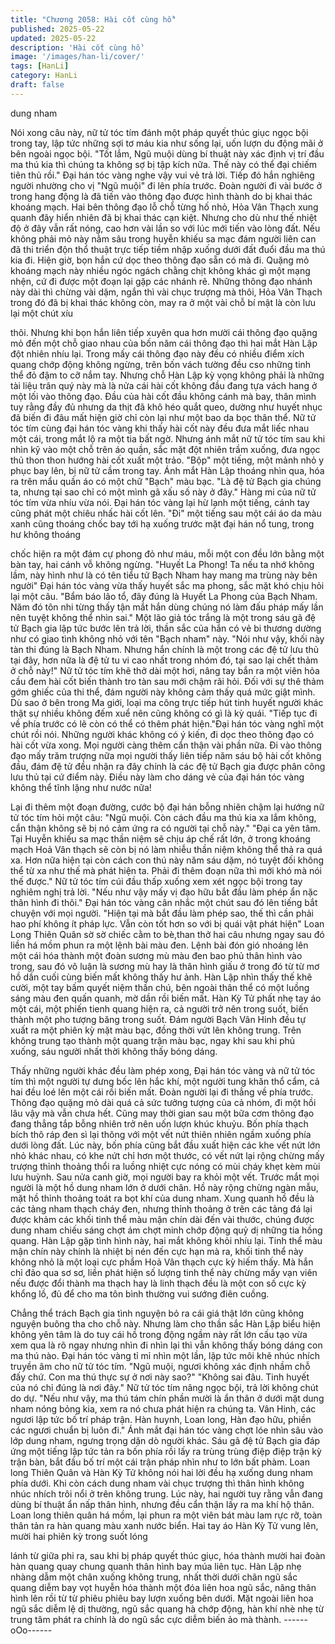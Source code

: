 ```yaml
---
title: "Chương 2058: Hài cốt cùng hồ"
published: 2025-05-22
updated: 2025-05-22
description: 'Hài cốt cùng hồ'
image: '/images/han-li/cover/'
tags: [HanLi]
category: HanLi
draft: false
---
```


dung nham

Nói xong câu này, nữ tử tóc tím đánh một pháp quyết thúc giục
ngọc bội trong tay, lập tức những sợi tơ máu kia như sống lại, uốn
lượn du động mãi ở bên ngoài ngọc bội.
"Tốt lắm, Ngũ muội dùng bí thuật này xác định vị trí đầu ma thú
kia thì chúng ta không sợ bị tập kích nữa. Thế này có thể đại
chiếm tiên thủ rồi." Đại hán tóc vàng nghe vậy vui vẻ trả lời.
Tiếp đó hắn nghiêng người nhường cho vị "Ngũ muội" đi lên phía
trước.
Đoàn người đi vài bước ở trong hang động là đã tiến vào thông
đạo được hình thành do bị khai thác khoáng mạch.
Hai bên thông đạo lỗ chỗ từng hố nhỏ, Hỏa Vân Thạch xung
quanh đây hiển nhiên đã bị khai thác cạn kiệt. Nhưng cho dù như
thế nhiệt độ ở đây vẫn rất nóng, cao hơn vài lần so với lúc mới
tiến vào lòng đất.
Nếu không phải mỏ này nằm sâu trong huyễn khiếu sa mạc đám
người liên can đã thi triển độn thổ thuật trực tiếp tiềm nhập xuống
dưới đất đuổi đầu ma thú kia đi. Hiện giờ, bọn hắn cứ dọc theo
thông đạo sẵn có mà đi.
Quặng mỏ khoáng mạch này nhiều ngóc ngách chằng chịt không
khác gì một mạng nhện, cứ đi được một đoạn lại gặp các nhánh
rẽ.
Những thông đạo nhánh này dài thì chừng vài dặm, ngắn thì vài
chục trượng mà thôi, Hỏa Vân Thạch trong đó đã bị khai thác
không còn, may ra ở một vài chỗ bí mật là còn lưu lại một chút xíu

thôi.
Nhưng khi bọn hắn liên tiếp xuyên qua hơn mười cái thông đạo
quặng mỏ đến một chỗ giao nhau của bốn năm cái thông đạo thì
hai mắt Hàn Lập đột nhiên nhíu lại.
Trong mấy cái thông đạo này đều có nhiều điểm xích quang chớp
động không ngừng, trên bốn vách tường đều cso những tinh thể
đỏ đậm to cỡ nắm tay.
Nhưng chỗ Hàn Lập kỳ vọng không phải là những tài liệu trân quý
này mà là nửa cái hài cốt không đầu đang tựa vách hang ở một
lối vào thông đạo.
Đầu của hài cốt đầu không cánh mà bay, thân mình tuy rằng đầy
đủ nhưng da thịt đã khô héo quắt queo, dường như huyết nhục
đã biến đi đâu mất hiện giờ chỉ còn lại như một bao da bọc thân
thể.
Nữ tử tóc tím cùng đại hán tóc vàng khi thấy hài cốt này đều đưa
mắt liếc nhau một cái, trong mắt lộ ra một tia bất ngờ.
Nhưng ánh mắt nữ tử tóc tím sau khi nhìn kỹ vào một chỗ trên áo
quần, sắc mặt đột nhiên trầm xuống, đưa ngọc thủ thon thon
hướng hài cốt xuất một trảo.
"Bộp" một tiếng, một mảnh nhỏ y phục bay lên, bị nữ tử cầm trong
tay.
Ánh mắt Hàn Lập thoáng nhìn qua, hóa ra trên mẩu quần áo có
một chữ "Bạch" màu bạc.
"Là đệ tử Bạch gia chúng ta, nhưng tại sao chỉ có một mình gã
xấu số này ở đây." Hàng mi của nữ tử tóc tím vừa nhíu vừa nói.
Đại hán tóc vàng lại hừ lạnh một tiếng, cánh tay cũng phát một
chiêu nhấc hài cốt lên.
"Đi" một tiếng sau một cái áo da màu xanh cũng thoáng chốc bay
tới hạ xuống trước mặt đại hán nổ tung, trong hư không thoáng

chốc hiện ra một đám cự phong đỏ như máu, mỗi một con đều
lớn bằng một bàn tay, hai cánh vỗ không ngừng.
"Huyết La Phong! Ta nếu ta nhớ không lầm, này hình như là có
tên tiểu tử Bạch Nham hay mang ma trùng này bên người" Đại
hán tóc vàng vừa thấy huyết sắc ma phong, sắc mặt khó chịu hỏi
lại một câu.
"Bẩm báo lão tổ, đây đúng là Huyết La Phong của Bạch Nham.
Năm đó tôn nhi từng thấy tận mắt hắn dùng chúng nó làm đấu
pháp mấy lần nên tuyệt không thể nhìn sai." Một lão giả tóc trắng
là một trong sáu gã đệ tử Bạch gia lập tức bước lên trả lời, thần
sắc của hắn có vẻ bi thương dường như có giao tình không nhỏ
với tên "Bạch nham" này.
"Nói như vậy, khối này tàn thi đúng là Bạch Nham. Nhưng hắn
chính là một trong các đệ tử lưu thủ tại đây, hơn nữa là đệ tử tu vi
cao nhất trong nhóm đó, tại sao lại chết thảm ở chỗ này!" Nữ tử
tóc tím khẽ thở dài một hơi, nâng tay bắn ra một viên hỏa cầu
đem hài cốt biến thành tro tàn sau mới chậm rãi hỏi.
Đối với sự thê thảm gớm ghiếc của thi thể, đám người này không
cảm thấy quá mức giật mình.
Dù sao ở bên trong Ma giới, loại ma công trực tiếp hút tinh huyết
người khác thật sự nhiều không đếm xuể nên cũng không có gì là
kỳ quái.
"Tiếp tục đi về phía trước có lẽ còn có thể có thêm phát hiện."Đại
hán tóc vàng nghĩ một chút rồi nói.
Những người khác không có ý kiến, đi dọc theo thông đạo có hài
cốt vừa xong. Mọi người càng thêm cẩn thận vài phần nữa.
Đi vào thông đạo mấy trăm trượng nữa mọi người thấy liên tiếp
năm sáu bộ hài cốt không đầu, đám đệ tử đều nhận ra đây chính
là các đệ tử Bạch gia được phân công lưu thủ tại cứ điểm này.
Điều này làm cho dáng vẻ của đại hán tóc vàng không thể tĩnh
lặng như nước nữa!

Lại đi thêm một đoạn đường, cước bộ đại hán bỗng nhiên chậm
lại hướng nữ tử tóc tím hỏi một câu:
"Ngũ muội. Còn cách đầu ma thú kia xa lắm không, cẩn thận
không sẽ bị nó cảm ứng ra có người tại chỗ này."
"Đại ca yên tâm. Tại Huyễn khiếu sa mạc thần niệm sẽ chịu áp
chế rất lớn, ở trong khoáng mạch Hoả Vân thạch sẽ còn bị nó làm
nhiễu thần niệm không thể thả ra quá xa. Hơn nữa hiện tại còn
cách con thú này năm sáu dặm, nó tuyệt đối không thể từ xa như
thế mà phát hiện ta. Phải đi thêm đoạn nữa thì mới khó mà nói thế
được." Nữ tử tóc tím cúi đầu thấp xuống xem xét ngọc bội trong
tay nghiêm nghị trả lời.
"Nếu như vậy mấy vị đạo hữu bắt đầu làm phép ẩn nặc thân hình
đi thôi." Đại hán tóc vàng cân nhắc một chút sau đó lên tiếng bắt
chuyện với mọi người.
"Hiện tại mà bắt đầu làm phép sao, thế thì cần phải hao phí không
ít pháp lực. Vẫn còn tốt hơn so với bị quái vật phát hiện" Loan
Long Thiên Quân sờ sờ chiếc cằm to bè,than thở hai câu nhưng
ngay sau đó liền há mồm phun ra một lệnh bài màu đen. Lệnh bài
đón gió nhoáng lên một cái hóa thành một đoàn sương mù màu
đen bao phủ thân hình vào trong, sau đó vô luận là sương mù hay
là thân hình giấu ở trong đó từ từ mơ hồ dần cuối cùng biến mất
không thấy hư ảnh.
Hàn Lập nhìn thấy thế khẽ cười, một tay bấm quyết niệm thần
chú, bên ngoài thân thể có một luồng sáng màu đen quấn quanh,
mờ dần rồi biến mất.
Hàn Kỳ Tử phất nhẹ tay áo một cái, một phiến tienh quang hiện
ra, cả người trở nên trong suốt, biến thành một pho tượng băng
trong suốt.
Đám người Bạch Vân Hinh đều tự xuất ra một phiên kỳ mặt màu
bạc, đồng thời vứt lên không trung. Trên không trung tạo thành
một quang trận màu bạc, ngay khi sau khi phủ xuống, sáu người
nhất thời không thấy bóng dáng.

Thấy những người khác đều làm phép xong, Đại hán tóc vàng và
nữ tử tóc tím thì một người tự dưng bốc lên hắc khí, một người
tung khăn thổ cẩm, cả hai đều loé lên một cái rồi biến mất.
Đoàn người lại đi thẳng về phía trước.
Thông đạo quặng mỏ dài quá cả sức tưởng tượng của cả nhóm,
đi một hồi lâu vậy mà vẫn chưa hết.
Cũng may thời gian sau một bữa cơm thông đạo đang thẳng tắp
bỗng nhiên trở nên uốn lượn khúc khuỷu. Bốn phía thạch bích thô
ráp đen sì lại thông với một vết nứt thiên nhiên ngầm xuống phía
dưới lòng đất.
Lúc này, bốn phía cũng bắt đầu xuất hiện các khe vết nứt lớn nhỏ
khác nhau, có khe nứt chỉ hơn một thước, có vết nứt lại rộng
chừng mấy trượng thỉnh thoảng thổi ra luồng nhiệt cực nóng có
mùi cháy khẹt kèm mùi lưu huỳnh.
Sau nửa canh giờ, mọi người bay ra khỏi một vết. Trước mắt mọi
người là một hồ dung nham lớn ở dưới chân.
Hồ này rộng chừng ngàn mẫu, mặt hồ thỉnh thoảng toát ra bọt khí
của dung nham. Xung quanh hồ đều là các tảng nham thạch cháy
đen, nhưng thỉnh thoảng ở trên các tảng đá lại được khảm các
khối tinh thể màu mận chín dài đến vài thước, chúng được dung
nham chiếu sáng chợt ám chợt minh chớp động quỷ dị những tia
hồng quang.
Hàn Lập gặp tình hình này, hai mắt không khỏi nhíu lại.
Tinh thể màu mận chín này chính là nhiệt bị nén đến cực hạn mà
ra, khối tinh thể này không nhỏ là một loại cực phẩm Hoả Vân
thạch cực kỳ hiếm thấy.
Mà hắn chỉ đảo qua sơ sơ, liền phát hiện số lượng tinh thể này
chừng mấy vạn viên nếu được đổi thành ma thạch hay là linh
thạch đều là một con số cực kỳ khổng lồ, đủ để cho ma tôn bình
thường vui sướng điên cuồng.

Chẳng thể trách Bạch gia tình nguyện bỏ ra cái giá thật lớn cũng
không nguyện buông tha cho chỗ này.
Nhưng làm cho thần sắc Hàn Lập biểu hiện không yên tâm là do
tuy cái hồ trong động ngầm này rất lớn cấu tạo vừa xem qua là rõ
ngay nhưng nhìn đi nhìn lại thì vẫn không thấy bóng dáng con ma
thú nào.
Đại hán tóc vàng tỉ mỉ nhìn một lần, lập tức môi khẽ nhúc nhích
truyền âm cho nữ tử tóc tím.
"Ngũ muội, ngươi không xác định nhầm chỗ đấy chứ. Con ma thú
thực sự ở nơi này sao?"
"Không sai đâu. Tinh huyết của nó chỉ đúng là nơi đây." Nữ tử tóc
tím nâng ngọc bội, trả lời không chút do dự.
"Nếu như vậy, ma thú tám chín phần mười là ẩn thân ở dưới mặt
dung nham nóng bỏng kia, xem ra nó chưa phát hiện ra chúng ta.
Vân Hinh, các ngươi lập tức bố trí pháp trận. Hàn huynh, Loan
long, Hàn đạo hữu, phiền các ngươi chuẩn bị luôn đi." Ánh mắt
đại hán tóc vàng chợt lóe nhìn sâu vào lớp dung nham, ngưng
trọng dặn dò người khác.
Sáu gã đệ tử Bạch gia đáp ứng một tiếng lập tức tản ra bốn phía
rồi lấy ra trùng trùng điệp điệp trận kỳ trận bàn, bắt đầu bố trí một
cái trận pháp nhìn như to lớn bất phàm.
Loan long Thiên Quân và Hàn Kỳ Tử không nói hai lời đều hạ
xưống dung nham phía dưới. Khi còn cách dung nham vài chục
trượng thì thân hình không nhúc nhích trôi nổi ở trên không trung.
Lúc này, hai người tuy rằng vẫn đang dùng bí thuật ẩn nấp thân
hình, nhưng đều cẩn thận lấy ra ma khí hộ thân.
Loan long thiên quân há mồm, lại phun ra một viên bát màu lam
rực rỡ, toàn thân tản ra hàn quang màu xanh nước biển.
Hai tay áo Hàn Kỳ Tử vung lên, mười hai phiên kỳ trong suốt lóng

lánh từ giữa phi ra, sau khi bị pháp quyết thúc giục, hóa thành
mười hai đoàn hàn quang quay chung quanh thân hình bay múa
liên tục.
Hàn Lập nhẹ nhàng dẫm một chân xuống không trung, nhất thời
dưới chân ngũ sắc quang diễm bay vọt huyễn hóa thành một đóa
liên hoa ngũ sắc, nâng thân hình lên rồi từ từ phiêu phiêu bay
lượn xuống bên dưới.
Mặt ngoài liên hoa ngũ sắc diễm lệ dị thường, ngũ sắc quang hà
chớp động, hàn khí nhè nhẹ từ trung tâm phát ra chính là do ngũ
sắc cực diễm biến ảo mà thành.
------oOo------

